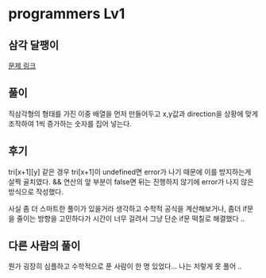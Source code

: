 # programmers Lv1

## 삼각 달팽이

[문제 링크](https://programmers.co.kr/learn/courses/30/lessons/68645)

## 풀이

직삼각형의 형태를 가진 이중 배열을 먼저 만들어두고 
x,y값과 direction을 상황에 맞게 조작하여 1씩 증가하는 숫자를 집어 넣는다.

## 후기

tri[x+1][y] 같은 경우 tri[x+1]이 undefined면 error가 나기 때문에 이를 방지하는게 살짝 골치였다.
&& 연산의 앞 부분이 false면 뒤는 진행하지 않기에 error가 나지 않은 방식으로 작성했다.

사실 좀 더 스마트한 풀이가 있을거라 생각하고 수학적 공식을 계산해보거나, 좀더 if문을 줄이는 방향을 고민하다가 
시간이 너무 걸려서 그냥 단순 if문 떡칠로 해결했다 .. 


## 다른 사람의 풀이

뭔가 굉장히 심플하고 수학적으로 푼 사람이 한 명 있었다... 
나는 저렇게 못 풀어 .. 